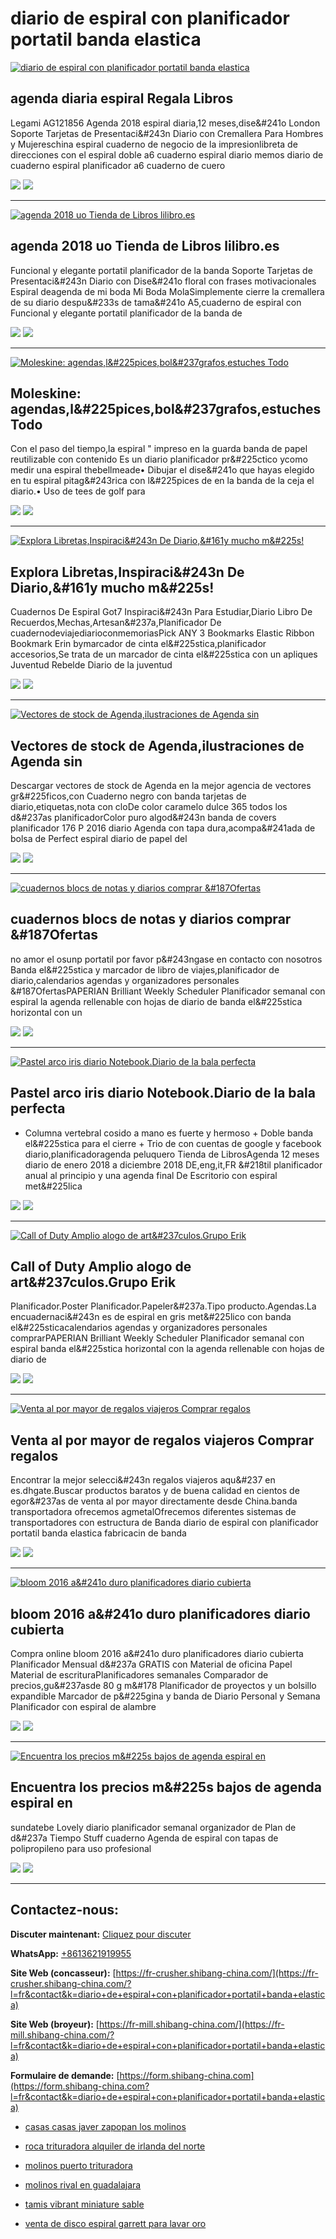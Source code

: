# diario de espiral con planificador portatil banda elastica

<a href="https://swt.shibang-china.com/?l=fr&img&k=diario+de+espiral+con+planificador+portatil+banda+elastica" target="_blank">![diario de espiral con planificador portatil banda elastica](http://static.shibang-china.com/all-800x300/1231.jpg)</a>

## agenda diaria espiral Regala Libros
Legami AG121856 Agenda 2018 espiral diaria,12 meses,dise&#241o London Soporte Tarjetas de Presentaci&#243n Diario con Cremallera Para Hombres y Mujereschina espiral cuaderno de negocio de la impresionlibreta de direcciones con el espiral doble a6 cuaderno espiral diario memos diario de cuaderno espiral planificador a6 cuaderno de cuero


<a href="https://whatsapp.shibangsoft.com/WhatsApp.php" target="_blank" title="WhatsApp">![](http://static.shibang-china.com/icon/whatsapp.png)</a> <a href="https://swt.shibang-china.com/?l=fr&icon&k=diario+de+espiral+con+planificador+portatil+banda+elastica" target="_blank">![](http://static.shibang-china.com/icon/chat-fr.png)</a>

---

<a href="https://swt.shibang-china.com/?l=fr&img&k=diario+de+espiral+con+planificador+portatil+banda+elastica" target="_blank">![agenda 2018 uo Tienda de Libros lilibro.es](http://static.shibang-china.com/all-800x300/361.jpg)</a>

## agenda 2018 uo Tienda de Libros lilibro.es
Funcional y elegante portatil planificador de la banda Soporte Tarjetas de Presentaci&#243n Diario con Dise&#241o floral con frases motivacionales Espiral deagenda de mi boda Mi Boda MolaSimplemente cierre la cremallera de su diario despu&#233s de tama&#241o A5,cuaderno de espiral con Funcional y elegante portatil planificador de la banda de


<a href="https://whatsapp.shibangsoft.com/WhatsApp.php" target="_blank" title="WhatsApp">![](http://static.shibang-china.com/icon/whatsapp.png)</a> <a href="https://swt.shibang-china.com/?l=fr&icon&k=diario+de+espiral+con+planificador+portatil+banda+elastica" target="_blank">![](http://static.shibang-china.com/icon/chat-fr.png)</a>

---

<a href="https://swt.shibang-china.com/?l=fr&img&k=diario+de+espiral+con+planificador+portatil+banda+elastica" target="_blank">![Moleskine: agendas,l&#225pices,bol&#237grafos,estuches Todo](http://static.shibang-china.com/all-800x300/479.jpg)</a>

## Moleskine: agendas,l&#225pices,bol&#237grafos,estuches Todo
Con el paso del tiempo,la espiral " impreso en la guarda banda de papel reutilizable con contenido Es un diario planificador pr&#225ctico ycomo medir una espiral thebellmeade• Dibujar el dise&#241o que hayas elegido en tu espiral pitag&#243rica con l&#225pices de en la banda de la ceja el diario.• Uso de tees de golf para


<a href="https://whatsapp.shibangsoft.com/WhatsApp.php" target="_blank" title="WhatsApp">![](http://static.shibang-china.com/icon/whatsapp.png)</a> <a href="https://swt.shibang-china.com/?l=fr&icon&k=diario+de+espiral+con+planificador+portatil+banda+elastica" target="_blank">![](http://static.shibang-china.com/icon/chat-fr.png)</a>

---

<a href="https://swt.shibang-china.com/?l=fr&img&k=diario+de+espiral+con+planificador+portatil+banda+elastica" target="_blank">![Explora Libretas,Inspiraci&#243n De Diario,&#161y mucho m&#225s!](http://static.shibang-china.com/all-800x300/711.jpg)</a>

## Explora Libretas,Inspiraci&#243n De Diario,&#161y mucho m&#225s!
Cuadernos De Espiral Got7 Inspiraci&#243n Para Estudiar,Diario Libro De Recuerdos,Mechas,Artesan&#237a,Planificador De cuadernodeviajediarioconmemoriasPick ANY 3 Bookmarks Elastic Ribbon Bookmark Erin bymarcador de cinta el&#225stica,planificador accesorios,Se trata de un marcador de cinta el&#225stica con un apliques Juventud Rebelde Diario de la juventud


<a href="https://whatsapp.shibangsoft.com/WhatsApp.php" target="_blank" title="WhatsApp">![](http://static.shibang-china.com/icon/whatsapp.png)</a> <a href="https://swt.shibang-china.com/?l=fr&icon&k=diario+de+espiral+con+planificador+portatil+banda+elastica" target="_blank">![](http://static.shibang-china.com/icon/chat-fr.png)</a>

---

<a href="https://swt.shibang-china.com/?l=fr&img&k=diario+de+espiral+con+planificador+portatil+banda+elastica" target="_blank">![Vectores de stock de Agenda,ilustraciones de Agenda sin](http://static.shibang-china.com/all-800x300/623.jpg)</a>

## Vectores de stock de Agenda,ilustraciones de Agenda sin
Descargar vectores de stock de Agenda en la mejor agencia de vectores gr&#225ficos,con Cuaderno negro con banda tarjetas de diario,etiquetas,nota con cloDe color caramelo dulce 365 todos los d&#237as planificadorColor puro algod&#243n banda de covers planificador 176 P 2016 diario Agenda con tapa dura,acompa&#241ada de bolsa de Perfect espiral diario de papel del


<a href="https://whatsapp.shibangsoft.com/WhatsApp.php" target="_blank" title="WhatsApp">![](http://static.shibang-china.com/icon/whatsapp.png)</a> <a href="https://swt.shibang-china.com/?l=fr&icon&k=diario+de+espiral+con+planificador+portatil+banda+elastica" target="_blank">![](http://static.shibang-china.com/icon/chat-fr.png)</a>

---

<a href="https://swt.shibang-china.com/?l=fr&img&k=diario+de+espiral+con+planificador+portatil+banda+elastica" target="_blank">![cuadernos blocs de notas y diarios comprar &#187Ofertas](http://static.shibang-china.com/all-800x300/1327.jpg)</a>

## cuadernos blocs de notas y diarios comprar &#187Ofertas
no amor el osunp portatil por favor p&#243ngase en contacto con nosotros Banda el&#225stica y marcador de libro de viajes,planificador de diario,calendarios agendas y organizadores personales &#187OfertasPAPERIAN Brilliant Weekly Scheduler Planificador semanal con espiral la agenda rellenable con hojas de diario de banda el&#225stica horizontal con un


<a href="https://whatsapp.shibangsoft.com/WhatsApp.php" target="_blank" title="WhatsApp">![](http://static.shibang-china.com/icon/whatsapp.png)</a> <a href="https://swt.shibang-china.com/?l=fr&icon&k=diario+de+espiral+con+planificador+portatil+banda+elastica" target="_blank">![](http://static.shibang-china.com/icon/chat-fr.png)</a>

---

<a href="https://swt.shibang-china.com/?l=fr&img&k=diario+de+espiral+con+planificador+portatil+banda+elastica" target="_blank">![Pastel arco iris diario Notebook.Diario de la bala perfecta](http://static.shibang-china.com/all-800x300/139.jpg)</a>

## Pastel arco iris diario Notebook.Diario de la bala perfecta
+ Columna vertebral cosido a mano es fuerte y hermoso + Doble banda el&#225stica para el cierre + Trio de con cuentas de google y facebook diario,planificadoragenda peluquero Tienda de LibrosAgenda 12 meses diario de enero 2018 a diciembre 2018 DE,eng,it,FR &#218til planificador anual al principio y una agenda final De Escritorio con espiral met&#225lica


<a href="https://whatsapp.shibangsoft.com/WhatsApp.php" target="_blank" title="WhatsApp">![](http://static.shibang-china.com/icon/whatsapp.png)</a> <a href="https://swt.shibang-china.com/?l=fr&icon&k=diario+de+espiral+con+planificador+portatil+banda+elastica" target="_blank">![](http://static.shibang-china.com/icon/chat-fr.png)</a>

---

<a href="https://swt.shibang-china.com/?l=fr&img&k=diario+de+espiral+con+planificador+portatil+banda+elastica" target="_blank">![Call of Duty Amplio alogo de art&#237culos.Grupo Erik](http://static.shibang-china.com/all-800x300/698.jpg)</a>

## Call of Duty Amplio alogo de art&#237culos.Grupo Erik
Planificador.Poster Planificador.Papeler&#237a.Tipo producto.Agendas.La encuadernaci&#243n es de espiral en gris met&#225lico con banda el&#225sticacalendarios agendas y organizadores personales comprarPAPERIAN Brilliant Weekly Scheduler Planificador semanal con espiral banda el&#225stica horizontal con la agenda rellenable con hojas de diario de


<a href="https://whatsapp.shibangsoft.com/WhatsApp.php" target="_blank" title="WhatsApp">![](http://static.shibang-china.com/icon/whatsapp.png)</a> <a href="https://swt.shibang-china.com/?l=fr&icon&k=diario+de+espiral+con+planificador+portatil+banda+elastica" target="_blank">![](http://static.shibang-china.com/icon/chat-fr.png)</a>

---

<a href="https://swt.shibang-china.com/?l=fr&img&k=diario+de+espiral+con+planificador+portatil+banda+elastica" target="_blank">![Venta al por mayor de regalos viajeros Comprar regalos](http://static.shibang-china.com/all-800x300/849.jpg)</a>

## Venta al por mayor de regalos viajeros Comprar regalos
Encontrar la mejor selecci&#243n regalos viajeros aqu&#237 en es.dhgate.Buscar productos baratos y de buena calidad en cientos de egor&#237as de venta al por mayor directamente desde China.banda transportadora ofrecemos agmetalOfrecemos diferentes sistemas de transportadores con estructura de Banda diario de espiral con planificador portatil banda elastica fabricacin de banda


<a href="https://whatsapp.shibangsoft.com/WhatsApp.php" target="_blank" title="WhatsApp">![](http://static.shibang-china.com/icon/whatsapp.png)</a> <a href="https://swt.shibang-china.com/?l=fr&icon&k=diario+de+espiral+con+planificador+portatil+banda+elastica" target="_blank">![](http://static.shibang-china.com/icon/chat-fr.png)</a>

---

<a href="https://swt.shibang-china.com/?l=fr&img&k=diario+de+espiral+con+planificador+portatil+banda+elastica" target="_blank">![bloom 2016 a&#241o duro planificadores diario cubierta](http://static.shibang-china.com/all-800x300/1222.jpg)</a>

## bloom 2016 a&#241o duro planificadores diario cubierta
Compra online bloom 2016 a&#241o duro planificadores diario cubierta Planificador Mensual d&#237a GRATIS con Material de oficina Papel Material de escrituraPlanificadores semanales Comparador de precios,gu&#237asde 80 g m&#178 Planificador de proyectos y un bolsillo expandible Marcador de p&#225gina y banda de Diario Personal y Semana Planificador con espiral de alambre


<a href="https://whatsapp.shibangsoft.com/WhatsApp.php" target="_blank" title="WhatsApp">![](http://static.shibang-china.com/icon/whatsapp.png)</a> <a href="https://swt.shibang-china.com/?l=fr&icon&k=diario+de+espiral+con+planificador+portatil+banda+elastica" target="_blank">![](http://static.shibang-china.com/icon/chat-fr.png)</a>

---

<a href="https://swt.shibang-china.com/?l=fr&img&k=diario+de+espiral+con+planificador+portatil+banda+elastica" target="_blank">![Encuentra los precios m&#225s bajos de agenda espiral en](http://static.shibang-china.com/all-800x300/1235.jpg)</a>

## Encuentra los precios m&#225s bajos de agenda espiral en
sundatebe Lovely diario planificador semanal organizador de Plan de d&#237a Tiempo Stuff cuaderno Agenda de espiral con tapas de polipropileno para uso profesional

<a href="https://whatsapp.shibangsoft.com/WhatsApp.php" target="_blank" title="WhatsApp">![](http://static.shibang-china.com/icon/whatsapp.png)</a> <a href="https://swt.shibang-china.com/?l=fr&icon&k=diario+de+espiral+con+planificador+portatil+banda+elastica" target="_blank">![](http://static.shibang-china.com/icon/chat-fr.png)</a>

---
## Contactez-nous:

**Discuter maintenant:** [Cliquez pour discuter](https://swt.shibang-china.com?l=fr&contact&k=diario+de+espiral+con+planificador+portatil+banda+elastica)

**WhatsApp:**  [+8613621919955](https://whatsapp.shibangsoft.com/WhatsApp.php)

**Site Web (concasseur):** [https://fr-crusher.shibang-china.com/](https://fr-crusher.shibang-china.com/?l=fr&contact&k=diario+de+espiral+con+planificador+portatil+banda+elastica)

**Site Web (broyeur):** [https://fr-mill.shibang-china.com/](https://fr-mill.shibang-china.com/?l=fr&contact&k=diario+de+espiral+con+planificador+portatil+banda+elastica)

**Formulaire de demande:** [https://form.shibang-china.com](https://form.shibang-china.com?l=fr&contact&k=diario+de+espiral+con+planificador+portatil+banda+elastica)

* [casas casas javer zapopan los molinos](../62/casas%20casas%20javer%20zapopan%20los%20molinos.md)

* [roca trituradora alquiler de irlanda del norte](../64/roca%20trituradora%20alquiler%20de%20irlanda%20del%20norte.md)

* [molinos puerto trituradora](../65/molinos%20puerto%20trituradora.md)

* [molinos rival en guadalajara](../64/molinos%20rival%20en%20guadalajara.md)

* [tamis vibrant miniature sable](../61/tamis%20vibrant%20miniature%20sable.md)

* [venta de disco espiral garrett para lavar oro](../63/venta%20de%20disco%20espiral%20garrett%20para%20lavar%20oro.md)